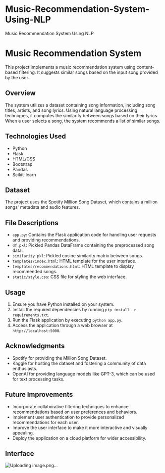 # Music-Recommendation-System-Using-NLP
Music Recommendation System Using NLP
# Music Recommendation System

This project implements a music recommendation system using content-based filtering. It suggests similar songs based on the input song provided by the user.

## Overview

The system utilizes a dataset containing song information, including song titles, artists, and song lyrics. Using natural language processing techniques, it computes the similarity between songs based on their lyrics. When a user selects a song, the system recommends a list of similar songs.

## Technologies Used

- Python
- Flask
- HTML/CSS
- Bootstrap
- Pandas
- Scikit-learn

## Dataset

The project uses the Spotify Million Song Dataset, which contains a million songs' metadata and audio features.

## File Descriptions

- `app.py`: Contains the Flask application code for handling user requests and providing recommendations.
- `df.pkl`: Pickled Pandas DataFrame containing the preprocessed song data.
- `similarity.pkl`: Pickled cosine similarity matrix between songs.
- `templates/index.html`: HTML template for the user interface.
- `templates/recommendations.html`: HTML template to display recommended songs.
- `static/style.css`: CSS file for styling the web interface.

## Usage

1. Ensure you have Python installed on your system.
2. Install the required dependencies by running `pip install -r requirements.txt`.
3. Run the Flask application by executing `python app.py`.
4. Access the application through a web browser at `http://localhost:5000`.

## Acknowledgments

- Spotify for providing the Million Song Dataset.
- Kaggle for hosting the dataset and fostering a community of data enthusiasts.
- OpenAI for providing language models like GPT-3, which can be used for text processing tasks.

## Future Improvements

- Incorporate collaborative filtering techniques to enhance recommendations based on user preferences and behaviors.
- Implement user authentication to provide personalized recommendations for each user.
- Improve the user interface to make it more interactive and visually appealing.
- Deploy the application on a cloud platform for wider accessibility.

## Interface

![Uploading image.png…]()
